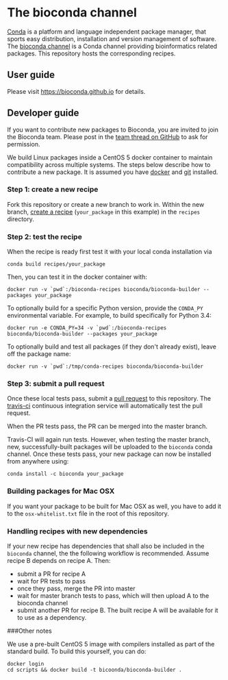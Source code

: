 # The bioconda channel

[Conda](http://anaconda.org) is a platform and language independent package manager, that sports easy distribution, installation and version management of software.
The [bioconda channel](https://anaconda.org/bioconda) is a Conda channel providing bioinformatics related packages.
This repository hosts the corresponding recipes.

## User guide

Please visit https://bioconda.github.io for details.

## Developer guide

If you want to contribute new packages to Bioconda, you are invited to join the Bioconda team.
Please post in the
[team thread on GitHub](https://github.com/bioconda/recipes/issues/1) to ask for
permission.

We build Linux packages inside a CentOS 5 docker container to maintain
compatibility across multiple systems. The steps below describe how to
contribute a new package. It is assumed you have
[docker](https://www.docker.com/) and [git](https://git-scm.com/) installed.

### Step 1: create a new recipe

Fork this repository or create a new branch to work in. Within the new branch,
[create a recipe](http://conda.pydata.org/docs/building/build.html)
(`your_package` in this example) in the `recipes` directory.

### Step 2: test the recipe

When the recipe
is ready first test it with your local conda installation via

    conda build recipes/your_package

Then, you can test it in the docker container with:

    docker run -v `pwd`:/bioconda-recipes bioconda/bioconda-builder --packages your_package

To optionally build for a specific Python version, provide the `CONDA_PY`
environmental variable. For example, to build specifically for Python 3.4:

    docker run -e CONDA_PY=34 -v `pwd`:/bioconda-recipes bioconda/bioconda-builder --packages your_package

To optionally build and test all packages (if they don't already exist), leave off the
package name:

    docker run -v `pwd`:/tmp/conda-recipes bioconda/bioconda-builder

### Step 3: submit a pull request

Once these local tests pass, submit a [pull
request](https://help.github.com/articles/using-pull-requests) to this
repository. The [travis-ci](https://travis-ci.org) continuous
integration service will automatically test the pull request.

When the PR tests pass, the PR can be merged into the master branch.

Travis-CI will again run tests. However, when testing the master branch, new,
successfully-built packages will be uploaded to the `bioconda` conda channel.
Once these tests pass, your new package can now be installed from anywhere
using:

    conda install -c bioconda your_package

### Building packages for Mac OSX

If you want your package to be built for Mac OSX as well, you have to add it to
the ``osx-whitelist.txt`` file in the root of this repository.

### Handling recipes with new dependencies

If your new recipe has dependencies that shall also be included in the
`bioconda` channel, the the following workflow is recommended. Assume recipe
B depends on recipe A. Then:

- submit a PR for recipe A
- wait for PR tests to pass
- once they pass, merge the PR into master
- wait for master branch tests to pass, which will then upload A to the
  bioconda channel
- submit another PR for recipe B. The built recipe A will be available for
      it to use as a dependency.

###Other notes

We use a pre-built CentOS 5 image with compilers installed as part of the
standard build. To build this yourself, you can do:

    docker login
    cd scripts && docker build -t bicoonda/bioconda-builder .
